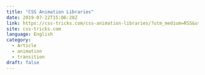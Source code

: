 ```yaml
---
title: "CSS Animation Libraries"
date: 2019-07-22T15:06:28Z
link: https://css-tricks.com/css-animation-libraries/?utm_medium=RSS&utm_source=news.12bit.vn
site: css-tricks.com
language: English
category:
  - Article
  - animation
  - transition
draft: false
---
```

